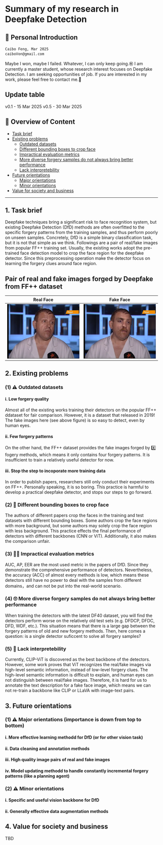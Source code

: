 # Summary of my research in Deepfake Detection
## 🐋 Personal Introduction
```
Caibo Feng, Mar 2025
caiboVon@gmail.com
```
Maybe I won, maybe I failed. Whatever, I can only keep going.㊗️
I am currently a master student, whose research interest focuses on Deepfake Detection.
I am seeking opportunities of job. If you are interested in my work, please feel free to contact me.🤝

## Update table
v0.1 - 15 Mar 2025
v0.5 - 30 Mar 2025

## 👀 Overview of Content
- [Task brief](#intro)
- [Existing problems](#problem)
  - [Outdated datasets](#outdated)
  - [Different bounding boxes to crop face](#boxes)
  - [Impractical evaluation metrics](#metrics)
  - [More diverse forgery samples do not always bring better performance](#diverse)
  - [Lack interpretebility](#inter)
- [Future orientations](#future)
  - [Major orientations](#major)
  - [Minor orientations](#minor)
- [Value for society and business](#value)
---

<a id="intro"></a>
## 1. Task brief
Deepfake techniques bring a significant risk to face recognition system, but existing Deepfake Detection (DfD) methods are often overfitted to the specific forgery patterns from the training samples, and thus perform poorly on unseen samples. Concretely, DfD is a simple binary classification task, but it is not that simple as we think. Followings are a pair of real/fake images from popular FF++ training set. Usually, the existing works adopt the pre-trained face detection model to crop the face region for the deepfake detector. Since this preprocessing operation make the detector focus on learning the forgery clues around face region.

## Pair of real and fake images forged by Deepfake from FF++ dataset

| Real Face                    | Fake Face                    |
|-------------------------------|-------------------------------|
| ![Real](./img/r.png)  | ![Fake](./img/f.png)   |


<a id="problem"></a>
## 2. Existing problems
<a id="outdated"></a>
### (1) ⚠️ Outdated datasets
#### i. Low forgery quality
Almost all of the existing works training their detectors on the popular FF++ ddataset for fair comparison. However, it is a dataset that released in 2019! The fake images here (see above figure) is so easy to detect, even by human eyes.
#### ii. Few forgery patterns
On the other hand, the FF++ dataset provides the fake images forged by 4️⃣ fogery methods, which means it only contains four forgery patterns. It is insufficient to train a relatively useful detector for now.
#### iii. Stop the step to incoporate more training data
In order to publish papers, researchers still only conduct their experiments on FF++. Personally speaking, it is so boring. This practice is harmful to develop a practical deepfake detector, and stops our steps to go forward.
<a id="boxes"></a>
### (2) 🫥 Different bounding boxes to crop face
The authors of different papers crop the faces in the training and test datasets with different bounding boxes. Some authors crop the face regions with more background, but some authors may solely crop the face region with less background. This practice effects the final performance of detectors with different backbones (CNN or ViT). Additionally, it also makes the comparison unfair.
<a id="metrics"></a>
### (3) 😶‍🌫️ Impractical evaluation metrics
AUC, AP, EER are the most used metric in the papers of DfD. Since they demonstrate the comprehensive performance of detectors. Nevertheless, the accuracy (ACC) of almost every methods is low, which means these detectors still have no power to deal with the samples from different domains，and can not be put into the real-world scenario.
<a id="diverse"></a>
### (4) 🙄 More diverse forgery samples do not always bring better performance
When training the detectors with the latest DF40 dataset, you will find the detectors perform worse on the relatively old test sets (e.g. DFDCP, DFDC, DFD, WDF, etc.). This situation means that there is a large gap between the forgery patterns of old and new forgery methods. Then, here comes a question: is a single detector suficcent to solve all forgery samples? 
<a id="inter"></a>
### (5) 🤥 Lack interpretebility
Currently, CLIP-ViT is discovered as the best backbone of the detectors. However, some work proves that ViT recognizes the real/fake images via high-level semantic information, instead of low-level forgery clues. The high-level semantic information is difficult to explain, and human eyes can not distinguish between real/fake images. Therefore, it is hard for us to annotate the text description for a fake face image, which means we can not re-train a backbone like CLIP or LLaVA with image-text pairs.

<a id="future"></a>
## 3. Future orientations
<a id="major"></a>
### (1) ⚠️ Major orientations (importance is down from top to bottom)
#### i. More effective learning methodd for DfD (or for other vision task)

#### ii. Data cleaning and annotation methods

#### iii. High quality image pairs of real and fake images

#### iv. Model updating methodd to handle constantly incremental forgery patterns (like a planning agent)

<a id="minor"></a>
### (2) ⚠️ Minor orientations
#### i. Specific and useful vision backbone for DfD

#### ii. Generally effective data augmentation methods


<a id="value"></a>
## 4. Value for society and business
TBD

